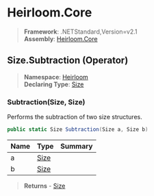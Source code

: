 # Heirloom.Core

> **Framework**: .NETStandard,Version=v2.1  
> **Assembly**: [Heirloom.Core][0]

## Size.Subtraction (Operator)

> **Namespace**: [Heirloom][0]  
> **Declaring Type**: [Size][1]

### Subtraction(Size, Size)

Performs the subtraction of two size structures.

```cs
public static Size Subtraction(Size a, Size b)
```

| Name | Type      | Summary |
|------|-----------|---------|
| a    | [Size][1] |         |
| b    | [Size][1] |         |

> **Returns** - [Size][1]

[0]: ../../../Heirloom.Core.md
[1]: ../Size.md
